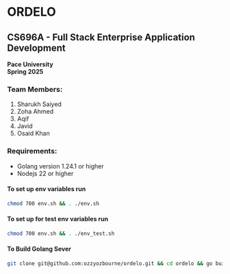 # ORDELO

## CS696A - Full Stack Enterprise Application Development

**Pace University**  
**Spring 2025**

### Team Members:

1. Sharukh Saiyed
2. Zoha Ahmed
3. Aqif
4. Javid
5. Osaid Khan

### Requirements:

- Golang version 1.24.1 or higher
- Nodejs 22 or higher

#### To set up env variables run

```bash
chmod 700 env.sh && . ./env.sh
```

#### To set up for test env variables run

```bash
chmod 700 env.sh && . ./env_test.sh
```

#### To Build Golang Sever

```bash
git clone git@github.com:ozzyozbourne/ordelo.git && cd ordelo && go build ./backend/
```
